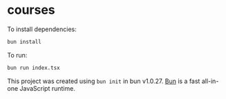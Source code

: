 # courses

To install dependencies:

```bash
bun install
```

To run:

```bash
bun run index.tsx
```

This project was created using `bun init` in bun v1.0.27. [Bun](https://bun.sh) is a fast all-in-one JavaScript runtime.
